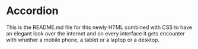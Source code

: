 # Accordion
This is the README.md file for this newly HTML combined with CSS to have an elegant look over the internet and on every interface it gets encounter with whether a mobile phone, a tablet or a laptop or a desktop.

